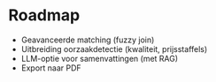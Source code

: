 
# Roadmap
- Geavanceerde matching (fuzzy join)
- Uitbreiding oorzaakdetectie (kwaliteit, prijsstaffels)
- LLM-optie voor samenvattingen (met RAG)
- Export naar PDF
